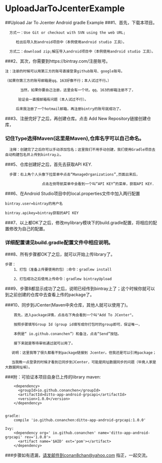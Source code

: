 # UploadJarToJcenterExample
##Upload Jar To Jcenter Android gradle Example
###1、首先，下载本项目。

      方式一：Use Git or checkout with SVN using the web URL;

      	 检出后导入到android项目中（本例使用android studio 工具）。

      方式二：download zip;解压导入android项目中（本例使用android studio 工具）。

###2、其次，你需要到https://bintray.com/注册账号。

	注：注册的时候可以用第三方的账号直接登录github账号、google账号。

	（如果你第三方的账号邮箱是qq、163好像不行；本人试过不行。）

           当然，如果你要自己注册，这里会有一个坑，qq、163的邮箱注册不了，

          验证会一直报邮箱有问题（本人试过不行）。

         后来我注册了一个hotmail邮箱，再注册bintry的账号就成功了。

###3、注册完好了之后，再创建仓库。点击 Add New Repository链接创建仓库，

###  记住Type选择Maven(这里是Maven),仓库名字可以自己命名。

      注释：创建完了之后你可以手动添加包名；这里我们不用手动创建，我们使用Gradle项目去自动构建包名并上传到bintray上。

###5、仓库创建好之后，首先去获取API KEY.

      步骤：右上角个人头像下拉菜单中点击“ManageOrganizations”,页面出来后，

                     点击左侧导航菜单中会看到一个叫“API KEY”的菜单，获取API KEY.

###6、在Android Studio项目中的local.properties文件中加入两行配置

	bintray.user=bintray的用户名

	bintray.apikey=bintray获取的API KEY

###7、以上都OK了之后，修改mylibrary模块下的build.gradle配置，将相应的配置修改为自己的配置。

###  详细配置请见build.gradle配置文件中相应说明。

###8、所有步骤都OK了之后，就可以开始上传library了。

	步骤：
		1、打包（准备上传要使用的包）:命令：gradlew install

		2、打包成功之后使用上传命令：gradlew bintrayUpload

###9、步骤8都显示成功了之后，说明已经传到bintray上了；这个时候你就可以到之前创建的仓库中去查看上传的package了。

###10、同步到JCenter(Maven中央仓库，其他人就可以使用了)。

        首先，进入package详情，点击右下角会看到一个叫"Add To JCenter"。

        按照步骤填写Group Id（group id填写成你打包时的group即可，保证唯一，

        本例是“ io.github.conanchen”）和备注，点击“Send”按钮。

        接下来就是等待审核通过就可以用了。

       说明：这里我等了很久都看不到package链接到 Jcenter。但我还是可以引用package；

       当我晚一点登录的时候才看到已同步到JCenter，可能是网址数据同步的问题（毕竟人家是大数据网址嘛）。

###附：可验证本项目自身已上传的library
	maven:

		<dependency>
		  <groupId>io.github.conanchen</groupId>
		  <artifactId>ditto-app-android-grpcapi</artifactId>
		  <version>1.0.0</version>
		</dependency>


	gradle:
		compile 'io.github.conanchen:ditto-app-android-grpcapi:1.0.0'

	Ivy:
		<dependency org=' io.github.conanchen' name='ditto-app-android-grpcapi' rev='1.0.0'>
		  <artifact name='$AID' ext='pom'></artifact>
		</dependency>

###步骤如有遗漏，请发邮件到conan8chan@yahoo.com 指正，一起交流。